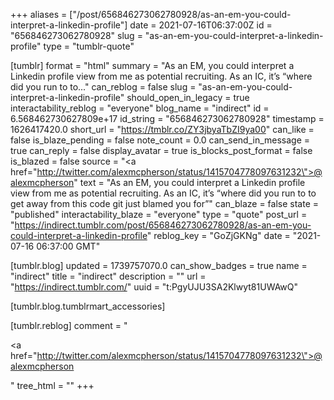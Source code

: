 +++
aliases = ["/post/656846273062780928/as-an-em-you-could-interpret-a-linkedin-profile"]
date = 2021-07-16T06:37:00Z
id = "656846273062780928"
slug = "as-an-em-you-could-interpret-a-linkedin-profile"
type = "tumblr-quote"

[tumblr]
format = "html"
summary = "As an EM, you could interpret a Linkedin profile view from me as potential recruiting. As an IC, it’s “where did you run to to..."
can_reblog = false
slug = "as-an-em-you-could-interpret-a-linkedin-profile"
should_open_in_legacy = true
interactability_reblog = "everyone"
blog_name = "indirect"
id = 6.568462730627809e+17
id_string = "656846273062780928"
timestamp = 1626417420.0
short_url = "https://tmblr.co/ZY3jbyaTbZI9ya00"
can_like = false
is_blaze_pending = false
note_count = 0.0
can_send_in_message = true
can_reply = false
display_avatar = true
is_blocks_post_format = false
is_blazed = false
source = "<a href=\"http://twitter.com/alexmcpherson/status/1415704778097631232\">@alexmcpherson</a>"
text = "As an EM, you could interpret a Linkedin profile view from me as potential recruiting. As an IC, it&rsquo;s &ldquo;where did you run to to get away from this code git just blamed you for&rdquo;"
can_blaze = false
state = "published"
interactability_blaze = "everyone"
type = "quote"
post_url = "https://indirect.tumblr.com/post/656846273062780928/as-an-em-you-could-interpret-a-linkedin-profile"
reblog_key = "GoZjGKNg"
date = "2021-07-16 06:37:00 GMT"

[tumblr.blog]
updated = 1739757070.0
can_show_badges = true
name = "indirect"
title = "indirect"
description = ""
url = "https://indirect.tumblr.com/"
uuid = "t:PgyUJU3SA2Klwyt81UWAwQ"

[tumblr.blog.tumblrmart_accessories]

[tumblr.reblog]
comment = "<p><a href=\"http://twitter.com/alexmcpherson/status/1415704778097631232\">@alexmcpherson</a></p>"
tree_html = ""
+++
